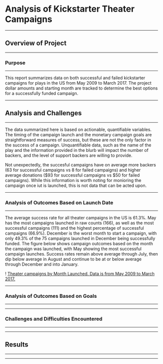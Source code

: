 # Analysis of Kickstarter Theater Campaigns

---
## Overview of Project

---
### Purpose

---
This report summarizes data on both successful and failed kickstarter campaigns for plays in the US from May 2009 to March 2017. The project dollar amounts and starting month are tracked to determine the best options for a successfully funded campaign.

---
## Analysis and Challenges

---
The data summarized here is based on actionable, quantifiable variables. The timing of the campaign launch and the monetary campaign goals are straightforward measures of success, but these are not the only factor in the success of a campaign. Unquantifiable data, such as the name of the play and the information provided in the blurb will impact the number of backers, and the level of support backers are willing to provide. 

Not unexpectedly, the succesful campaigns have on average more backers (63 for successful campaigns vs 8 for failed campaigns) and higher average donations ($93 for successful campaigns vs $50 for failed campaigns). While this information is worth noting for monioring the campaign once iut is launched, this is not data that can be acted upon.

---
### Analysis of Outcomes Based on Launch Date
---
The average success rate for all theater campaigns in the US is 61.3%. May has the most campaigns launched in raw counts (166), as well as the most successful campaigns (111) and the highest percentage of successful campaigns (66.9%). December is the worst month to start a campaign, with only 49.3% of the 75 campaigns launched in December being successfully funded. The figure below shows campaign outcomes based on the month the campaign was launched, with May showing the most successful campaign launches. Success rates remain above average through July, then dip below average in August and continue to be at or below average through December and into January. 

! [Theater campaigns by Month Launched. Data is from May 2009 to March 2017.](https://github.com/jaime-mclean/kickstarter-analysis/blob/main/Theater_Outcomes_vs_Launch.png) 

---
### Analysis of Outcomes Based on Goals
---


---
### Challenges and Difficulties Encountered
---


---
## Results
---


---
